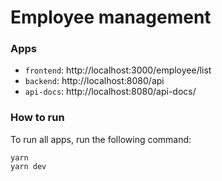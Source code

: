 # Employee management


### Apps 

- `frontend`: http://localhost:3000/employee/list
- `backend`: http://localhost:8080/api
- `api-docs`: http://localhost:8080/api-docs/

### How to run

To run all apps, run the following command:

```
yarn
yarn dev
```
